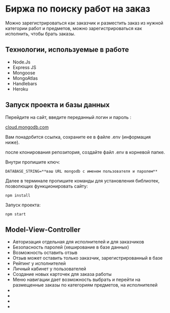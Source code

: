 # Биржа по поиску работ на заказ

Можно зарегистрироваться как заказчик и разместить заказ из нужной категории работ и предметов, 
можно зарегистрироваться как исполнить, чтобы брать заказы.

## Технологии, используемые в работе

* Node.Js
* Express JS
* Mongoose
* MongoAtlas
* Handlebars
* Heroku

## Запуск проекта и базы данных

Перейдите на сайт, введите переданный логин и пароль :

[cloud.mongodb.com](https://cloud.mongodb.com)

Вам понадобится ссылка, сохраните ее в файле .env (информация ниже).

после клонирования репозитория, создайте файл .env в корневой папке.

Внутри пропишите ключ:

```DATABASE_STRING=**ваш URL mongodb с именем пользователя и паролем**```

Далее в терминале пропишите команды для установления библиотек, позволющих функционировать сайту:

```
npm install
```

Запуск проекта:

```
npm start
```

## Model-View-Controller

* Авторизация отдельная для исполнителей и для заказчиков
* Безопасность паролей (хеширование в базе данных)
* Возможность оставить отзыв
* Отзыв может оставить только заказчик, зарегистрированный в базе
* Рейтинг у исполнителей
* Личный кабинет у пользователей
* Создание новых карточек для заказа работы
* Меню навигации дает возможность выбрать и перейти на размещенные заказы по категориям предметов, на исполнителей
* 
* 
* 
* 
